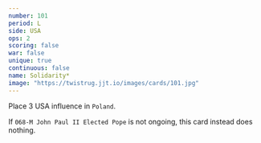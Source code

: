```yaml
---
number: 101
period: L
side: USA
ops: 2
scoring: false
war: false
unique: true
continuous: false
name: Solidarity*
image: "https://twistrug.jjt.io/images/cards/101.jpg"
---
```

Place 3 USA influence in `Poland`.

If `068-M John Paul II Elected Pope` is not ongoing, this card instead does nothing.
